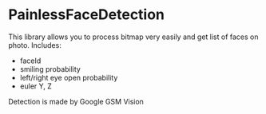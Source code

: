 # PainlessFaceDetection

This library allows you to process bitmap very easily and get list of faces on photo. Includes:
- faceId
- smiling probability
- left/right eye open probability
- euler Y, Z

Detection is made by Google GSM Vision
